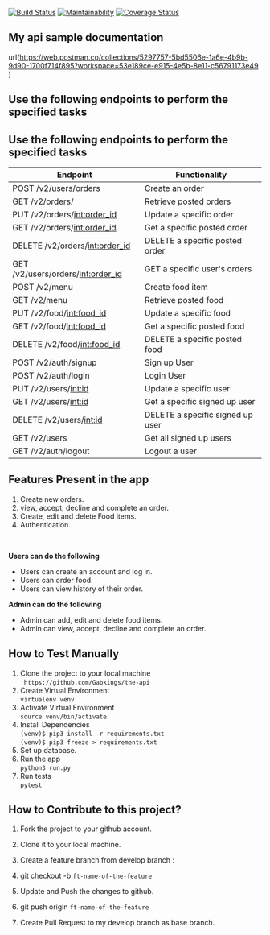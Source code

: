 [![Build Status](https://travis-ci.com/Gabkings/the-api.svg?branch=develop)](https://travis-ci.com/Gabkings/the-api)   [![Maintainability](https://api.codeclimate.com/v1/badges/341c078ef39e63e8af17/maintainability)](https://codeclimate.com/github/Gabkings/the-api/maintainability)   [![Coverage Status](https://coveralls.io/repos/github/Gabkings/the-api/badge.svg?branch=develop)](https://coveralls.io/github/Gabkings/the-api?branch=develop)
## My api sample documentation
url(https://web.postman.co/collections/5297757-5bd5506e-1a6e-4b9b-9d90-1700f714f895?workspace=53e189ce-e915-4e5b-8e11-c56791173e49 )

## Use the following endpoints to perform the specified tasks

  ## Use the following endpoints to perform the specified tasks

  |   Endpoint                         | Functionality                                  |                  
  | ---------------------------------- | -----------------------------------------------|
  | POST /v2/users/orders              | Create an order                                |
  | GET /v2/orders/                    | Retrieve posted orders                         |
  | PUT /v2/orders/<int:order_id>      | Update a specific order                        |                         
  | GET /v2/orders/<int:order_id>      | Get a specific posted order                    |
  | DELETE /v2/orders/<int:order_id>   | DELETE a specific posted order                 |
  | GET /v2/users/orders/<int:order_id>| GET a specific user's orders                   |
  | POST /v2/menu                      | Create food item                               |
  | GET /v2/menu                       | Retrieve posted food                           |
  | PUT /v2/food/<int:food_id>         | Update a specific food                         |                         
  | GET /v2/food/<int:food_id>         | Get a specific posted food                     |
  | DELETE /v2/food/<int:food_id>      | DELETE a specific posted food                  |
  | POST /v2/auth/signup               | Sign up User                                   |
  | POST /v2/auth/login                | Login User                                     |
  | PUT /v2/users/<int:id>             | Update a specific user                         |                         
  | GET /v2/users/<int:id>             | Get a specific signed up user                  |
  | DELETE /v2/users/<int:id>          | DELETE a specific signed up user               |
  | GET /v2/users                      | Get all signed up users                        |
  | GET /v2/auth/logout                | Logout a user                                  |

  ## Features Present in the app

  1. Create new orders.
  2. view, accept, decline and complete an order.
  3. Create, edit and delete Food items.
  4. Authentication.
  <br>

  **Users can do the following**

  * Users can create an account and log in.
  * Users can order food.
  * Users can view history of their order.

  **Admin can do the following**
  * Admin can add, edit and delete food items.
  * Admin can view, accept, decline and complete an order.

  ## How to Test Manually
  1. Clone the project to your local machine <br>
      ` https://github.com/Gabkings/the-api`
  2. Create Virtual Environment <br>
      `virtualenv venv`
  3. Activate Virtual Environment<br>
      `source venv/bin/activate`
  4. Install Dependencies<br>
      `(venv)$ pip3 install -r requirements.txt` <br>
      `(venv)$ pip3 freeze > requirements.txt` <br>
  5. Set up database.    
  6. Run the app <br>
      `python3 run.py`<br>
  7. Run tests <br>
      `pytest`
      <br>
  ## How to Contribute to this project?

  1. Fork the project to your github account.

  2. Clone it to your local machine.

  3. Create a feature branch from develop branch :

  4. git checkout -b `ft-name-of-the-feature`

  5. Update and Push the changes to github.

  6. git push origin `ft-name-of-the-feature`

  7. Create Pull Request to my develop branch as base branch.
        <br>
